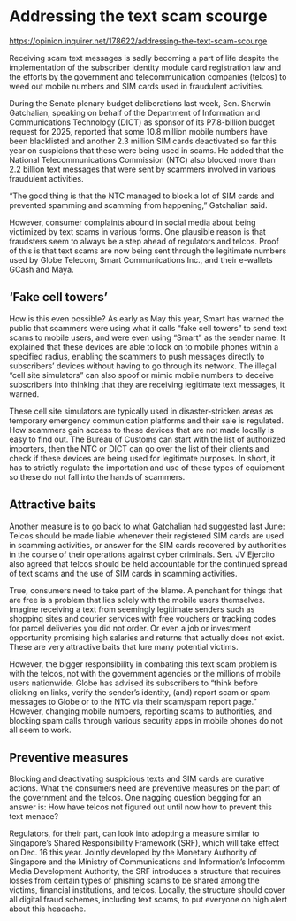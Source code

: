 # Addressing the text scam scourge

https://opinion.inquirer.net/178622/addressing-the-text-scam-scourge



Receiving scam text messages is sadly becoming a part of life despite the implementation of the subscriber identity module card registration law and the efforts by the government and telecommunication companies (telcos) to weed out mobile numbers and SIM cards used in fraudulent activities.

During the Senate plenary budget deliberations last week, Sen. Sherwin Gatchalian, speaking on behalf of the Department of Information and Communications Technology (DICT) as sponsor of its P7.8-billion budget request for 2025, reported that some 10.8 million mobile numbers have been blacklisted and another 2.3 million SIM cards deactivated so far this year on suspicions that these were being used in scams. He added that the National Telecommunications Commission (NTC) also blocked more than 2.2 billion text messages that were sent by scammers involved in various fraudulent activities.

“The good thing is that the NTC managed to block a lot of SIM cards and prevented spamming and scamming from happening,” Gatchalian said.

However, consumer complaints abound in social media about being victimized by text scams in various forms. One plausible reason is that fraudsters seem to always be a step ahead of regulators and telcos. Proof of this is that text scams are now being sent through the legitimate numbers used by Globe Telecom, Smart Communications Inc., and their e-wallets GCash and Maya.



##  ‘Fake cell towers’



How is this even possible? As early as May this year, Smart has warned the public that scammers were using what it calls “fake cell towers” to send text scams to mobile users, and were even using “Smart” as the sender name. It explained that these devices are able to lock on to mobile phones within a specified radius, enabling the scammers to push messages directly to subscribers’ devices without having to go through its network. The illegal “cell site simulators” can also spoof or mimic mobile numbers to deceive subscribers into thinking that they are receiving legitimate text messages, it warned.

These cell site simulators are typically used in disaster-stricken areas as temporary emergency communication platforms and their sale is regulated. How scammers gain access to these devices that are not made locally is easy to find out. The Bureau of Customs can start with the list of authorized importers, then the NTC or DICT can go over the list of their clients and check if these devices are being used for legitimate purposes. In short, it has to strictly regulate the importation and use of these types of equipment so these do not fall into the hands of scammers.



##  Attractive baits



Another measure is to go back to what Gatchalian had suggested last June: Telcos should be made liable whenever their registered SIM cards are used in scamming activities, or answer for the SIM cards recovered by authorities in the course of their operations against cyber criminals. Sen. JV Ejercito also agreed that telcos should be held accountable for the continued spread of text scams and the use of SIM cards in scamming activities.

True, consumers need to take part of the blame. A penchant for things that are free is a problem that lies solely with the mobile users themselves. Imagine receiving a text from seemingly legitimate senders such as shopping sites and courier services with free vouchers or tracking codes for parcel deliveries you did not order. Or even a job or investment opportunity promising high salaries and returns that actually does not exist. These are very attractive baits that lure many potential victims.

However, the bigger responsibility in combating this text scam problem is with the telcos, not with the government agencies or the millions of mobile users nationwide. Globe has advised its subscribers to “think before clicking on links, verify the sender’s identity, (and) report scam or spam messages to Globe or to the NTC via their scam/spam report page.” However, changing mobile numbers, reporting scams to authorities, and blocking spam calls through various security apps in mobile phones do not all seem to work.



##  Preventive measures



Blocking and deactivating suspicious texts and SIM cards are curative actions. What the consumers need are preventive measures on the part of the government and the telcos. One nagging question begging for an answer is: How have telcos not figured out until now how to prevent this text menace? 

Regulators, for their part, can look into adopting a measure similar to Singapore’s Shared Responsibility Framework (SRF), which will take effect on Dec. 16 this year. Jointly developed by the Monetary Authority of Singapore and the Ministry of Communications and Information’s Infocomm Media Development Authority, the SRF introduces a structure that requires losses from certain types of phishing scams to be shared among the victims, financial institutions, and telcos. Locally, the structure should cover all digital fraud schemes, including text scams, to put everyone on high alert about this headache.